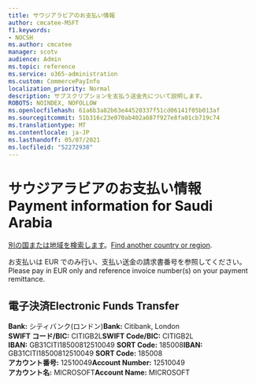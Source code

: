```yaml
---
title: サウジアラビアのお支払い情報
author: cmcatee-MSFT
f1.keywords:
- NOCSH
ms.author: cmcatee
manager: scotv
audience: Admin
ms.topic: reference
ms.service: o365-administration
ms.custom: CommercePayInfo
localization_priority: Normal
description: サブスクリプションを支払う送金先について説明します。
ROBOTS: NOINDEX, NOFOLLOW
ms.openlocfilehash: 61a6b3a82b63e44520337f51cd06141f05b013af
ms.sourcegitcommit: 51b316c23e070ab402a687f927e8fa01cb719c74
ms.translationtype: MT
ms.contentlocale: ja-JP
ms.lasthandoff: 05/07/2021
ms.locfileid: "52272938"
---
```

# <a name="payment-information-for-saudi-arabia"></a><span data-ttu-id="acf88-103">サウジアラビアのお支払い情報</span><span class="sxs-lookup"><span data-stu-id="acf88-103">Payment information for Saudi Arabia</span></span>

<span data-ttu-id="acf88-104">[別の国または地域を検索します](../billing-and-payments/pay-for-your-subscription.md)。</span><span class="sxs-lookup"><span data-stu-id="acf88-104">[Find another country or region](../billing-and-payments/pay-for-your-subscription.md).</span></span>

<span data-ttu-id="acf88-105">お支払いは EUR でのみ行い、支払い送金の請求書番号を参照してください。</span><span class="sxs-lookup"><span data-stu-id="acf88-105">Please pay in EUR only and reference invoice number(s) on your payment remittance.</span></span>

## <a name="electronic-funds-transfer"></a><span data-ttu-id="acf88-106">電子決済</span><span class="sxs-lookup"><span data-stu-id="acf88-106">Electronic Funds Transfer</span></span>

<span data-ttu-id="acf88-107">**Bank:** シティバンク(ロンドン)</span><span class="sxs-lookup"><span data-stu-id="acf88-107">**Bank:** Citibank, London</span></span>  
<span data-ttu-id="acf88-108">**SWIFT コード/BIC:** CITIGB2L</span><span class="sxs-lookup"><span data-stu-id="acf88-108">**SWIFT Code/BIC:** CITIGB2L</span></span>  
<span data-ttu-id="acf88-109">**IBAN:** GB31CITI18500812510049 **SORT Code:** 185008</span><span class="sxs-lookup"><span data-stu-id="acf88-109">**IBAN:** GB31CITI18500812510049 **SORT Code:** 185008</span></span>  
<span data-ttu-id="acf88-110">**アカウント番号:** 12510049</span><span class="sxs-lookup"><span data-stu-id="acf88-110">**Account Number:** 12510049</span></span>   
<span data-ttu-id="acf88-111">**アカウント名:** MICROSOFT</span><span class="sxs-lookup"><span data-stu-id="acf88-111">**Account Name:** MICROSOFT</span></span>